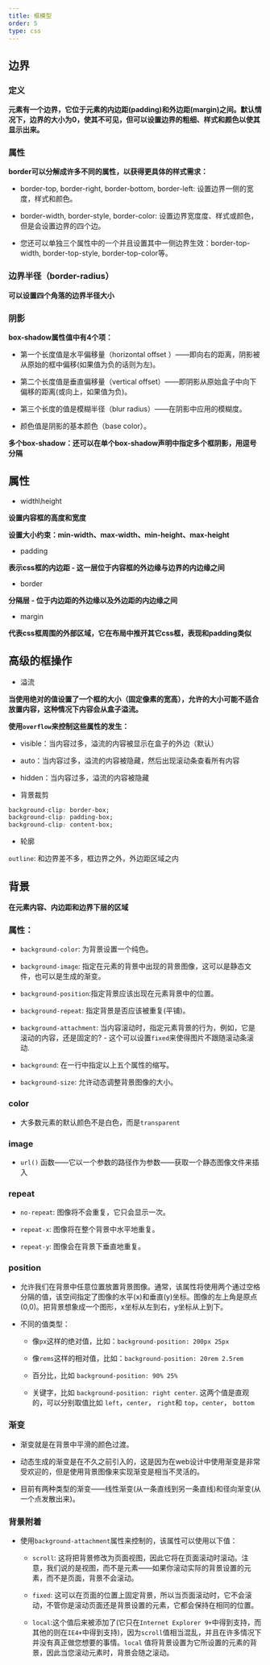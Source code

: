```yaml
---
title: 框模型
order: 5
type: css
---
```


## 边界

### 定义

**元素有一个边界，它位于元素的内边距(padding)和外边距(margin)之间。默认情况下，边界的大小为0，使其不可见，但可以设置边界的粗细、样式和颜色以使其显示出来。**

### 属性

**border可以分解成许多不同的属性，以获得更具体的样式需求：**

- border-top, border-right, border-bottom, border-left: 设置边界一侧的宽度，样式和颜色。

- border-width, border-style, border-color: 设置边界宽度度、样式或颜色，但是会设置边界的四个边。

- 您还可以单独三个属性中的一个并且设置其中一侧边界生效：border-top-width, border-top-style, border-top-color等。

### 边界半径（border-radius）

**可以设置四个角落的边界半径大小**

### 阴影

**box-shadow属性值中有4个项：**

- 第一个长度值是水平偏移量（horizontal offset ）——即向右的距离，阴影被从原始的框中偏移(如果值为负的话则为左)。

- 第二个长度值是垂直偏移量（vertical offset）——即阴影从原始盒子中向下偏移的距离(或向上，如果值为负)。

- 第三个长度的值是模糊半径（blur radius）——在阴影中应用的模糊度。

- 颜色值是阴影的基本颜色（base color）。

**多个box-shadow：还可以在单个box-shadow声明中指定多个框阴影，用逗号分隔**

## 属性

- width\height

**设置内容框的高度和宽度**

**设置大小约束：min-width、max-width、min-height、max-height**

- padding

**表示css框的内边距 - 这一层位于内容框的外边缘与边界的内边缘之间**

- border

**分隔层 - 位于内边距的外边缘以及外边距的内边缘之间**

- margin

**代表css框周围的外部区域，它在布局中推开其它css框，表现和padding类似**

## 高级的框操作

- 溢流

**当使用绝对的值设置了一个框的大小（固定像素的宽高），允许的大小可能不适合放置内容，这种情况下内容会从盒子溢流。**

**使用`overflow`来控制这些属性的发生：**

  - visible：当内容过多，溢流的内容被显示在盒子的外边（默认）

  - auto：当内容过多，溢流的内容被隐藏，然后出现滚动条查看所有内容

  - hidden：当内容过多，溢流的内容被隐藏

- 背景裁剪

```css
background-clip: border-box;
background-clip: padding-box;
background-clip: content-box;
```

- 轮廓

`outline`: 和边界差不多，框边界之外，外边距区域之内

## 背景

**在元素内容、内边距和边界下层的区域**

### 属性：

- `background-color`: 为背景设置一个纯色。

- `background-image`: 指定在元素的背景中出现的背景图像，这可以是静态文件，也可以是生成的渐变。

- `background-position`:指定背景应该出现在元素背景中的位置。

- `background-repeat`: 指定背景是否应该被重复(平铺)。

- `background-attachment`: 当内容滚动时，指定元素背景的行为，例如，它是滚动的内容，还是固定的? - 这个可以设置`fixed`来使得图片不跟随滚动条滚动.

- `background`: 在一行中指定以上五个属性的缩写。

- `background-size`: 允许动态调整背景图像的大小。

### color

- 大多数元素的默认颜色不是白色，而是`transparent`

### image

- `url()` 函数——它以一个参数的路径作为参数——获取一个静态图像文件来插入

### repeat

- `no-repeat`: 图像将不会重复，它只会显示一次。

- `repeat-x`: 图像将在整个背景中水平地重复。

- `repeat-y`: 图像会在背景下垂直地重复。

### position

- 允许我们在背景中任意位置放置背景图像。通常，该属性将使用两个通过空格分隔的值，该空间指定了图像的水平(x)和垂直(y)坐标。图像的左上角是原点(0,0)。把背景想象成一个图形，x坐标从左到右，y坐标从上到下。

- 不同的值类型：

  - 像`px`这样的绝对值，比如：`background-position: 200px 25px`

  - 像`rems`这样的相对值，比如：`background-position: 20rem 2.5rem`

  - 百分比，比如 `background-position: 90% 25%`

  - 关键字，比如 `background-position: right center`. 这两个值是直观的，可以分别取值比如 `left`，`center`， `right`和 `top`，`center`， `bottom`

### 渐变

- 渐变就是在背景中平滑的颜色过渡。

- 动态生成的渐变是在不久之前引入的，这是因为在web设计中使用渐变是非常受欢迎的，但是使用背景图像来实现渐变是相当不灵活的。

- 目前有两种类型的渐变——线性渐变(从一条直线到另一条直线)和径向渐变(从一个点发散出来)。

### 背景附着

- 使用`background-attachment`属性来控制的，该属性可以使用以下值：

  - `scroll`: 这将把背景修改为页面视图，因此它将在页面滚动时滚动。注意，我们说的是视图，而不是元素——如果你滚动实际的背景设置的元素，而不是页面，背景不会滚动。

  - `fixed`: 这可以在页面的位置上固定背景，所以当页面滚动时，它不会滚动，不管你是滚动页面还是背景设置的元素，它都会保持在相同的位置。

  - `local`:这个值后来被添加了(它只在`Internet Explorer 9+`中得到支持，而其他的则在`IE4+`中得到支持)，因为`scroll`值相当混乱，并且在许多情况下并没有真正做您想要的事情。`local` 值将背景设置为它所设置的元素的背景，因此当您滚动元素时，背景会随之滚动。